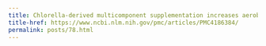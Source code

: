 ```yaml
---
title: Chlorella-derived multicomponent supplementation increases aerobic endurance capacity in your individuals
title-href: https://www.ncbi.nlm.nih.gov/pmc/articles/PMC4186384/
permalink: posts/78.html
---
```

